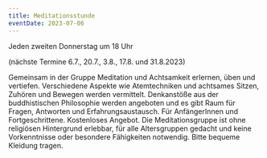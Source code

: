 ```yaml
---
title: Meditationsstunde
eventDate: 2023-07-06
---
```


Jeden zweiten Donnerstag um 18 Uhr

(nächste Termine 6.7., 20.7., 3.8., 17.8. und 31.8.2023)

Gemeinsam in der Gruppe Meditation und Achtsamkeit erlernen, üben und vertiefen. Verschiedene Aspekte wie Atemtechniken und achtsames Sitzen, Zuhören und Bewegen werden vermittelt. Denkanstöße aus der buddhistischen Philosophie werden angeboten und es gibt Raum für Fragen, Antworten und Erfahrungsaustausch. Für AnfängerInnen und Fortgeschrittene. Kostenloses Angebot.
Die Meditationsgruppe ist ohne religiösen Hintergrund erlebbar, für alle Altersgruppen gedacht und keine Vorkenntnisse oder besondere Fähigkeiten notwendig. 
Bitte bequeme Kleidung tragen. 
